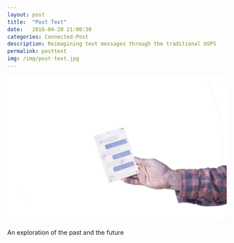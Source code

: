 ```yaml
---
layout: post
title:  "Post Text"
date:   2016-04-20 21:00:30
categories: Connected-Post  
description: Reimagining text messages through the traditional USPS
permalink: posttext
img: /img/post-text.jpg
---
```



<div class="col-xs-11">
	<img src="/img/post-text.jpg" class="img-responsive" alt="Responsive image"/>
</div>
<p> An exploration of the past and the future</p>
